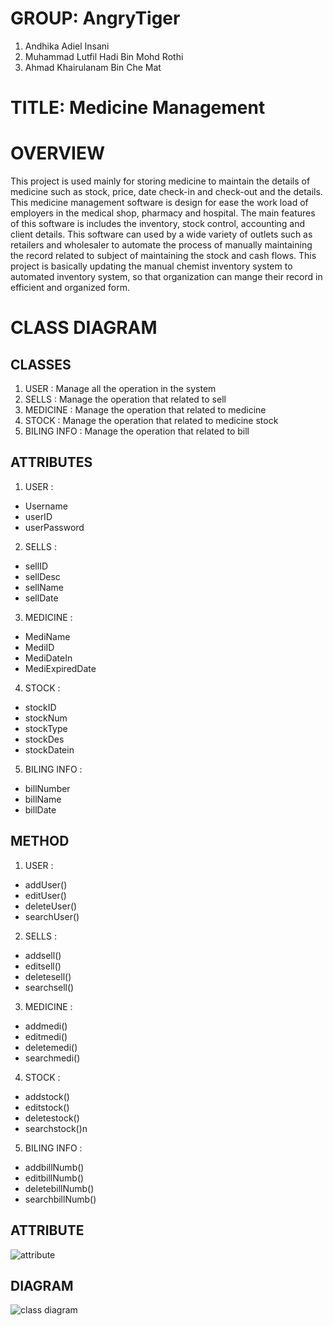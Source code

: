 # __GROUP:__ AngryTiger
1.	Andhika Adiel Insani
2.	Muhammad Lutfil Hadi Bin Mohd Rothi
3.	Ahmad Khairulanam Bin Che Mat

# __TITLE:__ Medicine Management 

# OVERVIEW
This project is used mainly for storing medicine to maintain the details of medicine such as stock, price, date check-in and check-out and the details. This medicine management software is design for ease the work load of employers in the medical shop, pharmacy and hospital. The main features of this software is includes the inventory, stock control, accounting and client details. This software can used by a wide variety of outlets such as retailers and wholesaler to automate the process of manually maintaining the record related to subject of maintaining the stock and cash flows. This project is basically updating the manual chemist inventory system to automated inventory system, so that organization can mange their record in efficient and organized form.
# CLASS DIAGRAM
## CLASSES
1.  USER : Manage all the operation in the system
2.  SELLS : Manage the operation that related to sell
3.  MEDICINE : Manage the operation that related to medicine
4.  STOCK : Manage the operation that related to medicine stock
5.  BILING INFO : Manage the operation that related to bill
## ATTRIBUTES
1.  USER :
  * Username
  * userID
  * userPassword
2.  SELLS : 
  * sellID
  * sellDesc
  * sellName
  * sellDate
3.  MEDICINE  :
  * MediName
  * MediID
  * MediDateIn
  * MediExpiredDate
4.  STOCK : 
  * stockID
  * stockNum
  * stockType
  * stockDes
  * stockDatein
5.  BILING INFO :
  * billNumber
  * billName
  * billDate

## METHOD
1.  USER :
 * addUser()
 * editUser()
 * deleteUser()
 * searchUser()
2.  SELLS : 
 * addsell()
 * editsell()
 * deletesell()
 * searchsell()
3.  MEDICINE  :
 * addmedi()
 * editmedi()
 * deletemedi()
 * searchmedi()
4.  STOCK : 
 * addstock()
 * editstock()
 * deletestock()
 * searchstock()n
5.  BILING INFO :
 * addbillNumb()
 * editbillNumb()
 * deletebillNumb()
 * searchbillNumb()
## ATTRIBUTE
![attribute](https://drive.google.com/open?id=1fymWQKXLiuIOjh5MKfohayHVnIIG_WbL)

## DIAGRAM
![class diagram](https://drive.google.com/uc?export=view&id=1KlX1Qv8ARl_-0TsGYeBBBQqAu7HDDc7a)
